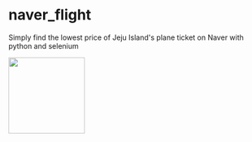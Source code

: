 # naver_flight
Simply find the lowest price of Jeju Island's plane ticket on Naver with python and selenium

<img width="150" src="https://www.notion.so/image/https%3A%2F%2Fs3-us-west-2.amazonaws.com%2Fsecure.notion-static.com%2F145a92ae-0388-4535-bc26-da534ae27862%2FUntitled.png?id=c98eb8ac-3653-4190-996a-9dada4810602&table=block&spaceId=66bcd6c1-767b-432b-bc8b-2ca2b70a9759&width=2000&userId=19a6659f-2955-4412-89a5-58fd46fe7022&cache=v2">
